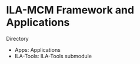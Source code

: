 # ILA-MCM Framework and Applications

Directory
* Apps: Applications
* ILA-Tools: ILA-Tools submodule
